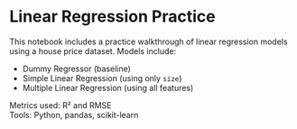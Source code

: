 # Linear Regression Practice

This notebook includes a practice walkthrough of linear regression models using a house price dataset. Models include:

- Dummy Regressor (baseline)
- Simple Linear Regression (using only `size`)
- Multiple Linear Regression (using all features)

Metrics used: R² and RMSE  
Tools: Python, pandas, scikit-learn
